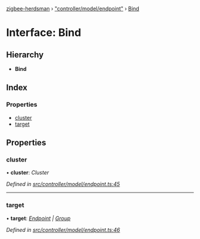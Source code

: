 [zigbee-herdsman](../README.md) › ["controller/model/endpoint"](../modules/_controller_model_endpoint_.md) › [Bind](_controller_model_endpoint_.bind.md)

# Interface: Bind

## Hierarchy

* **Bind**

## Index

### Properties

* [cluster](_controller_model_endpoint_.bind.md#cluster)
* [target](_controller_model_endpoint_.bind.md#target)

## Properties

###  cluster

• **cluster**: *Cluster*

*Defined in [src/controller/model/endpoint.ts:45](https://github.com/Koenkk/zigbee-herdsman/blob/632e6e4/src/controller/model/endpoint.ts#L45)*

___

###  target

• **target**: *[Endpoint](../classes/_controller_model_endpoint_.endpoint.md) | [Group](../classes/_controller_model_group_.group.md)*

*Defined in [src/controller/model/endpoint.ts:46](https://github.com/Koenkk/zigbee-herdsman/blob/632e6e4/src/controller/model/endpoint.ts#L46)*
